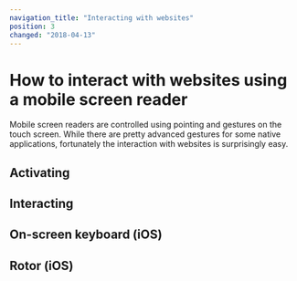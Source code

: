 ```yaml
---
navigation_title: "Interacting with websites"
position: 3
changed: "2018-04-13"
---
```


# How to interact with websites using a mobile screen reader

Mobile screen readers are controlled using pointing and gestures on the touch screen. While there are pretty advanced gestures for some native applications, fortunately the interaction with websites is surprisingly easy.

## Activating

## Interacting

## On-screen keyboard (iOS)

## Rotor (iOS)
